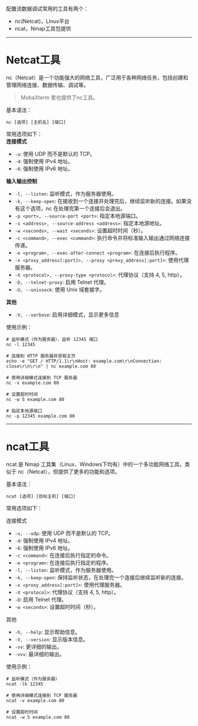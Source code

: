 配置流数据调试常用的工具有两个：
+ nc(Netcat)，Linux平台
+ ncat，Nmap工具包提供

------
# Netcat工具
nc（Netcat）是一个功能强大的网络工具，广泛用于各种网络任务，包括创建和管理网络连接、数据传输、调试等。

> MobaXterm 里也提供了nc工具。

基本语法：
```shell
nc [选项] [主机名] [端口]
```

常用选项如下：   
**连接模式**
+ `-u`: 使用 UDP 而不是默认的 TCP。
+ `-4`: 强制使用 IPv4 地址。
+ `-6`: 强制使用 IPv6 地址。

**输入输出控制**
+ `-l, --listen`: 监听模式，作为服务器使用。
+ `-k, --keep-open`: 在接收到一个连接并处理完后，继续监听新的连接。如果没有这个选项，nc 在处理完第一个连接后会退出。
+ `-p <port>, --source-port <port>`: 指定本地源端口。
+ `-s <address>, --source-address <address>`: 指定本地源地址。
+ `-w <seconds>, --wait <seconds>`: 设置超时时间（秒）。
+ `-c <command>, --exec <command>`: 执行命令并将标准输入输出通过网络连接传递。
+ `-e <program>, --exec-after-connect <program>`: 在连接后执行程序。
+ `-x <proxy_address[:port]>, --proxy <proxy_address[:port]>`: 使用代理服务器。
+ `-X <protocol>, --proxy-type <protocol>`: 代理协议（支持 4, 5, http）。
+ `-D, --telnet-proxy`: 启用 Telnet 代理。
+ `-U, --unixsock`: 使用 Unix 域套接字。

**其他**
+ `-V, --verbose`: 启用详细模式，显示更多信息

使用示例：
```shell
# 监听模式（作为服务器），监听 12345 端口
nc -l 12345

# 连接到 HTTP 服务器并获取主页
echo -e "GET / HTTP/1.1\r\nHost: example.com\r\nConnection: close\r\n\r\n" | nc example.com 80

# 使用详细模式连接到 TCP 服务器
nc -v example.com 80

# 设置超时时间
nc -w 5 example.com 80

# 指定本地源端口
nc -p 12345 example.com 80
```

------
# ncat工具
ncat 是 Nmap 工具集（Linux、Windows下均有）中的一个多功能网络工具，类似于 nc（Netcat），但提供了更多的功能和选项。

基本语法：
```shell
ncat [选项] [目标主机] [端口]
```

常用选项如下：

连接模式
+ `-u, --udp`: 使用 UDP 而不是默认的 TCP。
+ `-4`: 强制使用 IPv4 地址。
+ `-6`: 强制使用 IPv6 地址。
+ `-c <command>`: 在连接后执行指定的命令。
+ `-e <program>`: 在连接后执行指定的程序。
+ `-l, --listen`: 监听模式，作为服务器使用。
+ `-k, --keep-open`: 保持监听状态，在处理完一个连接后继续监听新的连接。
+ `-x <proxy_address[:port]>`: 使用代理服务器。
+ `-X <protocol>`: 代理协议（支持 4, 5, http）。
+ `-D`: 启用 Telnet 代理。
+ `-w <seconds>`: 设置超时时间（秒）。

其他
+ `-h, --help`: 显示帮助信息。
+ `-V, --version`: 显示版本信息。
+ `-vv`: 更详细的输出。
+ `-vvv`: 最详细的输出。

使用示例：
```shell
# 监听模式（作为服务器）
ncat -lk 12345

# 使用详细模式连接到 TCP 服务器
ncat -v example.com 80

# 设置超时时间
ncat -w 5 example.com 80
```